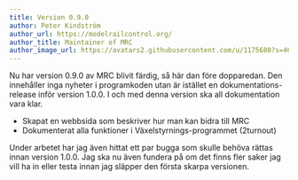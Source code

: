 ```yaml
---
title: Version 0.9.0
author: Peter Kindström
author_url: https://modelrailcontrol.org/
author_title: Maintainer of MRC
author_image_url: https://avatars2.githubusercontent.com/u/1175680?s=460&v=4
---
```


Nu har version 0.9.0 av MRC blivit färdig, så här dan före dopparedan. Den innehåller inga nyheter i programkoden utan är istället en dokumentations-release inför version 1.0.0. I och med denna version ska all dokumentation vara klar.

 - Skapat en webbsida som beskriver hur man kan bidra till MRC
 - Dokumenterat alla funktioner i Växelstyrnings-programmet (2turnout)

Under arbetet har jag även hittat ett par bugga som skulle behöva rättas innan version 1.0.0. Jag ska nu även fundera på om det finns fler saker jag vill ha in eller testa innan jag släpper den första skarpa versionen.
